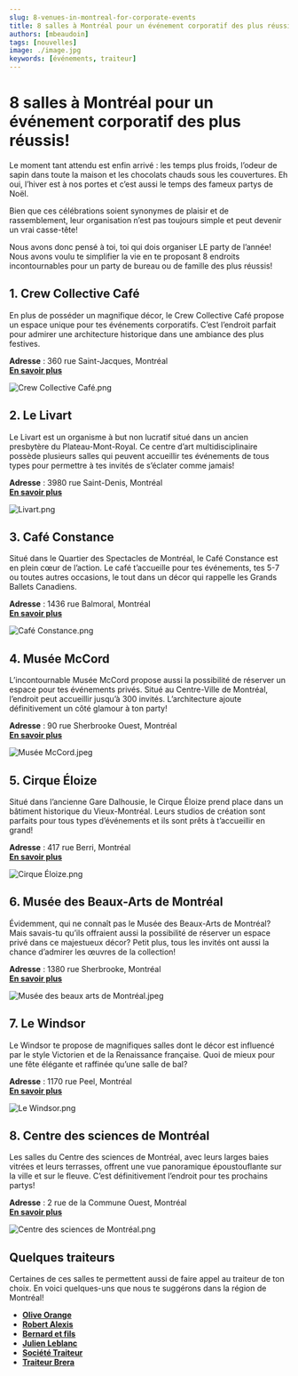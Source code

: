 ```yaml
---
slug: 8-venues-in-montreal-for-corporate-events
title: 8 salles à Montréal pour un événement corporatif des plus réussis!
authors: [mbeaudoin]
tags: [nouvelles]
image: ./image.jpg
keywords: [événements, traiteur]
---
```

# 8 salles  à Montréal pour un événement corporatif des plus réussis!

Le moment tant attendu est enfin arrivé : les temps plus froids, l’odeur de sapin dans toute la maison et les chocolats chauds sous les couvertures. Eh oui, l’hiver est à nos portes et c’est aussi le temps des fameux partys de Noël.

<!--truncate-->

Bien que ces célébrations soient synonymes de plaisir et de rassemblement, leur organisation n’est pas toujours simple et peut devenir un vrai casse-tête!

Nous avons donc pensé à toi, toi qui dois organiser LE party de l’année!
Nous avons voulu te simplifier la vie en te proposant 8 endroits incontournables pour un party de bureau ou de famille des plus réussis!

## 1. Crew Collective Café
En plus de posséder un magnifique décor, le Crew Collective Café propose un espace unique pour tes événements corporatifs. C’est l’endroit parfait pour admirer une architecture historique dans une ambiance des plus festives.

**Adresse** : 360 rue Saint-Jacques, Montréal  
[**En savoir plus**](https://www.crewcollectivecafe.com/espace-a-louer-rentable-spaces)

![Crew Collective Café.png](images/Crew%20Collective%20Café.jpg)

## 2. Le Livart
Le Livart est un organisme à but non lucratif situé dans un ancien presbytère du Plateau-Mont-Royal. Ce centre d’art multidisciplinaire possède plusieurs salles qui peuvent accueillir tes événements de tous types pour permettre à tes invités de s’éclater comme jamais!

**Adresse** : 3980 rue Saint-Denis, Montréal  
[**En savoir plus**](https://lelivart.com/salle/)

![Livart.png](images/Livart.jpg)

## 3. Café Constance
Situé dans le Quartier des Spectacles de Montréal, le Café Constance est en plein cœur de l’action. Le café t’accueille pour tes événements, tes 5-7 ou toutes autres occasions, le tout dans un décor qui rappelle les Grands Ballets Canadiens.

**Adresse** : 1436 rue Balmoral, Montréal  
[**En savoir plus**](https://www.instagram.com/cafeconstance/?utm_medium=copy_link)

![Café Constance.png](images/Café%20Constance.jpg)

## 4. Musée McCord
L’incontournable Musée McCord propose aussi la possibilité de réserver un espace pour tes événements privés. Situé au Centre-Ville de Montréal, l’endroit peut accueillir jusqu’à 300 invités. L’architecture ajoute définitivement un côté glamour à ton party!

**Adresse** : 90 rue Sherbrooke Ouest, Montréal  
[**En savoir plus**](https://www.musee-mccord-stewart.ca/fr/location-de-salles/)

![Musée McCord.jpeg](images/Musée%20McCord.jpeg)

## 5. Cirque Éloize
Situé dans l’ancienne Gare Dalhousie, le Cirque Éloize prend place dans un bâtiment historique du Vieux-Montréal. Leurs studios de création sont parfaits pour tous types d’événements et ils sont prêts à t’accueillir en grand!

**Adresse** : 417 rue Berri, Montréal  
[**En savoir plus**](https://www.eloize-events.com/nosstudios/)

![Cirque Éloize.png](images/Cirque%20Éloize.jpg)

## 6. Musée des Beaux-Arts de Montréal
Évidemment, qui ne connaît pas le Musée des Beaux-Arts de Montréal? Mais savais-tu qu’ils offraient aussi la possibilité de réserver un espace privé dans ce majestueux décor? Petit plus, tous les invités ont aussi la chance d’admirer les œuvres de la collection!

**Adresse** : 1380 rue Sherbrooke, Montréal  
[**En savoir plus**](https://www.mbam.qc.ca/fr/le-musee/louez-une-salle/)

![Musée des beaux arts de Montréal.jpeg](images/Musée%20des%20beaux%20arts%20de%20Montréal.jpeg)

## 7. Le Windsor
Le Windsor te propose de magnifiques salles dont le décor est influencé par le style Victorien et de la Renaissance française. Quoi de mieux pour une fête élégante et raffinée qu’une salle de bal?

**Adresse** : 1170 rue Peel, Montréal  
[**En savoir plus**](https://lewindsormontreal.com/fr)

![Le Windsor.png](images/Le%20Windsor.jpg)

## 8. Centre des sciences de Montréal
Les salles du Centre des sciences de Montréal, avec leurs larges baies vitrées et leurs terrasses, offrent une vue panoramique époustouflante sur la ville et sur le fleuve. C’est définitivement l’endroit pour tes prochains partys!

**Adresse** : 2 rue de la Commune Ouest, Montréal  
[**En savoir plus**](https://www.vieuxportdemontreal.com/salles-a-louer)

![Centre des sciences de Montréal.png](images/Centre%20des%20sciences%20de%20Montréal.jpg)

## Quelques traiteurs
Certaines de ces salles te permettent aussi de faire appel au traiteur de ton choix. En voici quelques-uns que nous te suggérons dans la région de Montréal!
- [**Olive Orange**](https://www.oliveorange.ca/)                                                                                                                 
- [**Robert Alexis**](https://robert-alexis.com/)
- [**Bernard et fils**](https://www.bernard-et-fils-traiteur.com/)
- [**Julien Leblanc**](https://julien-leblanc.com/)
- [**Société Traiteur**](https://www.societetraiteur.com/?lang=fr)
- [**Traiteur Brera**](https://www.brera.ca/acceuil/)
